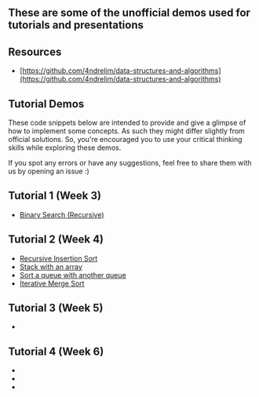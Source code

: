 ## These are some of the unofficial demos used for tutorials and presentations

## Resources

- [https://github.com/4ndrelim/data-structures-and-algorithms](https://github.com/4ndrelim/data-structures-and-algorithms)

## Tutorial Demos

These code snippets below are intended to provide and give a glimpse of how to implement some concepts.
As such they might differ slightly from official solutions. So, you're encouraged you to use your critical thinking skills while exploring these demos.

If you spot any errors or have any suggestions, feel free to share them with us by opening an issue :)

## Tutorial 1 (Week 3)

- [Binary Search (Recursive)](./BinarySearch.java)

## Tutorial 2 (Week 4)

- [Recursive Insertion Sort](./RecursiveInsertionSort.java)
- [Stack with an array](./StackWithArray.java)
- [Sort a queue with another queue](./QueueSort.java)
- [Iterative Merge Sort](./IterativeMergeSort.java)

## Tutorial 3 (Week 5)

- []()

## Tutorial 4 (Week 6)

- []()
- []()
- []()
